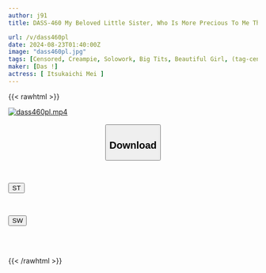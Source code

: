 ```yaml
---
author: j91
title: DASS-460 My Beloved Little Sister, Who Is More Precious To Me Than My Life, Was Forced Into An Unwanted Marriage With A Rotten Middle-aged Man...We Had Sex Over And Over Again Until We Got Pregnant, Mei Itsukaichi

url: /v/dass460pl
date: 2024-08-23T01:40:00Z
image: "dass460pl.jpg"
tags: [Censored, Creampie, Solowork, Big Tits, Beautiful Girl, (tag-censored), Bride	]
maker: [Das !]
actress: [ Itsukaichi Mei ]
---
```



{{< rawhtml >}}

<div class="video" data-videoid="74mO76pYD4uRd0">
    <a href="javascript:;">
        <img src="/v/dass460pl/dass460pl.jpg" width="WIDTH" height="HEIGHT" alt="dass460pl.mp4" loading="lazy">
    </a>
</div>

<script type="text/javascript" src="https://j91.asia/asset/on-demand-st.js"></script>

<br>
  <link rel="stylesheet" href="https://j91.asia/asset/bs5.css">
  
  <center>
  <button class="btn btn-primary" type="button" data-bs-toggle="collapse" data-bs-target=".multi-collapse" aria-expanded="false" aria-controls="multiCollapseExample1 multiCollapseExample2"><h2>Download</h2></button></center>
</p>
<div class="row">
  <div class="col">
    <div class="collapse multi-collapse" id="multiCollapseExample1">
      <div class="card card-body">
	      	      <br>
<div class="buttons">  
<p><a href="/v/dass460pl/st.html" target="_blank"><button class="btn-hover color-3"><i class="fa fa-download"></i> ST</button></a></p></div>
    </div>
  </div>
</div>
  <div class="col">
    <div class="collapse multi-collapse" id="multiCollapseExample2">
      <div class="card card-body">
	      <br>
<div class="buttons">
<p><a href="/v/dass460pl/sw.html" target="_blank"><button class="btn-hover color-2"><i class="fa fa-download"></i> SW</button></a></p></div>
<br><br>
      </div>
    </div>
  </div>
</div>

{{< /rawhtml >}}